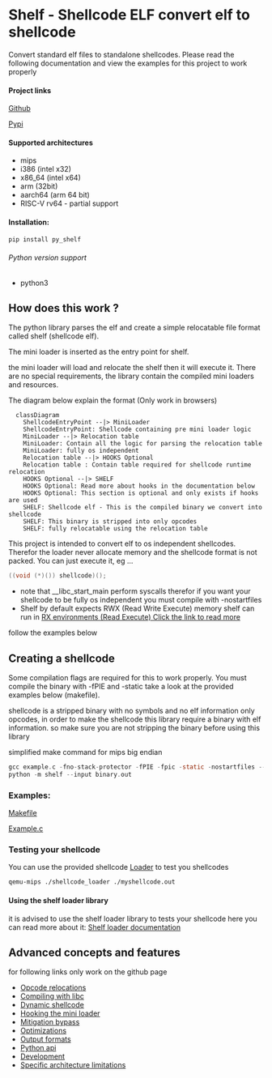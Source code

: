 # Shelf - Shellcode ELF convert elf to shellcode
Convert standard elf files to standalone shellcodes.
Please read the following documentation and view the examples for this project to work properly

#### Project links
[Github](https://github.com/jonatanSh/shelf)

[Pypi](https://pypi.org/project/py_shelf/)

#### Supported architectures
* mips
* i386 (intel x32)
* x86_64 (intel x64)
* arm (32bit)
* aarch64 (arm 64 bit)
* RISC-V rv64 - partial support

#### Installation:
```bash
pip install py_shelf
```
###### Python version support
* python3


## How does this work ?
The python library parses the elf and create a simple relocatable file format called shelf (shellcode elf).

The mini loader is inserted as the entry point for shelf.

the mini loader will load and relocate the shelf then it will execute it.
There are no special requirements, the library contain the compiled
mini loaders and resources.

The diagram below explain the format (Only work in browsers)

```mermaid
  classDiagram
    ShellcodeEntryPoint --|> MiniLoader
    ShellcodeEntryPoint: Shellcode containing pre mini loader logic
    MiniLoader --|> Relocation table
    MiniLoader: Contain all the logic for parsing the relocation table
    MiniLoader: fully os independent
    Relocation table --|> HOOKS Optional
    Relocation table : Contain table required for shellcode runtime relocation
    HOOKS Optional --|> SHELF
    HOOKS Optional: Read more about hooks in the documentation below
    HOOKS Optional: This section is optional and only exists if hooks are used
    SHELF: Shellcode elf - This is the compiled binary we convert into shellcode
    SHELF: This binary is stripped into only opcodes
    SHELF: fully relocatable using the relocation table
```

This project is intended to convert elf to os independent shellcodes.
Therefor the loader never allocate memory and the shellcode format is not packed.
You can just execute it, eg ...
```c
((void (*)()) shellcode)();
```
* note that __libc_start_main perform syscalls
therefor if you want your shellcode to be fully os independent you must compile with -nostartfiles
* Shelf by default expects RWX (Read Write Execute) memory shelf can run in [RX environments (Read Execute) Click the link to read more](docs/mitigation_bypass.md)

follow the examples below

## Creating a shellcode

Some compilation flags are required for this to work properly.
You must compile the binary with -fPIE and -static take a look at the provided examples below
(makefile).

shellcode is a stripped binary with no symbols and no elf information only opcodes, in order 
to make the shellcode this library require a binary with elf information.
so make sure you are not stripping the binary before using this library

simplified make command for mips big endian

```c
gcc example.c -fno-stack-protector -fPIE -fpic -static -nostartfiles --entry=main -o binary.out
python -m shelf --input binary.out                                     
```

### Examples:

[Makefile](https://github.com/jonatanSh/shelf/blob/master/examples/Makefile)

[Example.c](https://github.com/jonatanSh/shelf/blob/master/examples/example.c)



### Testing your shellcode
You can use the provided shellcode [Loader](https://github.com/jonatanSh/shelf/tree/master/shellcode_loader)
to test you shellcodes

```bash
qemu-mips ./shellcode_loader ./myshellcode.out
```

#### Using the shelf loader library
it is advised to use the shelf loader library to tests your shellcode
here you can read more about it: [Shelf loader documentation](https://github.com/jonatanSh/shelf/tree/master/docs/shelf_loader.md)



## Advanced concepts and features
for following links only work on the github page
* [Opcode relocations](docs/opcodes_relocation.md)
* [Compiling with libc](docs/libc.md)
* [Dynamic shellcode](docs/dynamic.md)
* [Hooking the mini loader](docs/hooks.md)
* [Mitigation bypass](docs/mitigation_bypass.md)
* [Optimizations](docs/optimizations.md)
* [Output formats](docs/output_formats.md)
* [Python api](docs/py_api.md)
* [Development](docs/develop.md)
* [Specific architecture limitations](docs/speific_arch_limitations.md)